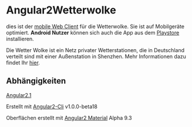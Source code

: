 # Angular2Wetterwolke

dies ist der [mobile Web Client](http://www.voegtle.org/~christian/ww/app2/) für die Wetterwolke. Sie ist auf Mobilgeräte optimiert. **Android Nutzer** können sich auch die App aus dem [Playstore](https://play.google.com/store/apps/details?id=org.voegtle.weatherwidget) installieren.

Die Wetter Wolke ist ein Netz privater Wetterstationen, die in Deutschland verteilt sind mit einer Außenstation in Shenzhen. Mehr Informationen dazu findet Ihr [hier](http://www.voegtle.org/~christian/ww/).

## Abhängigkeiten

[Angular2.1](https://angular.io/)

Erstellt mit [Angular2-Cli](https://github.com/angular/angular-cli) v1.0.0-beta18

Oberflächen erstellt mit [Angular2 Material](https://material.angularjs.org/latest/) Alpha 9.3



